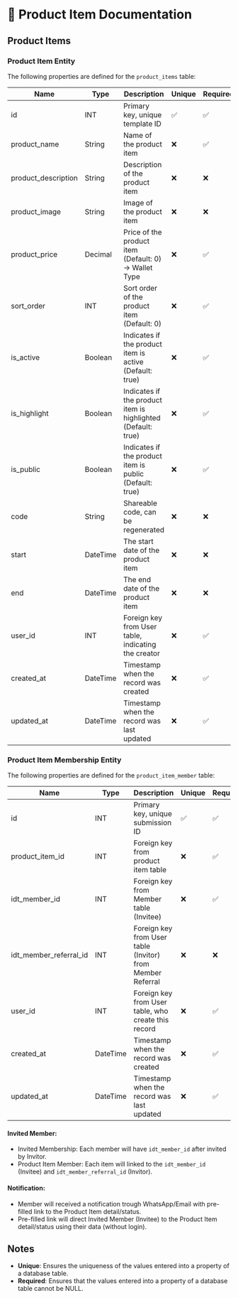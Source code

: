 # 📝 Product Item Documentation  


## Product Items  

### Product Item Entity  

The following properties are defined for the `product_items` table:  

| Name                | Type      | Description                                                  | Unique | Required |  
|---------------------|-----------|--------------------------------------------------------------|--------|----------|  
| id                  | INT       | Primary key, unique template ID                              | ✅     | ✅      |  
| product_name        | String    | Name of the product item                                     | ❌     | ✅      |  
| product_description | String    | Description of the product item                              | ❌     | ❌      |  
| product_image       | String    | Image of the product item                                    | ❌     | ❌      |
| product_price       | Decimal   | Price of the product item (Default: 0) -> Wallet Type        | ❌     | ✅      |
| sort_order          | INT       | Sort order of the product item (Default: 0)                  | ❌     | ✅      |  
| is_active           | Boolean   | Indicates if the product item is active (Default: true)      | ❌     | ✅      |  
| is_highlight        | Boolean   | Indicates if the product item is highlighted (Default: true) | ❌     | ✅      |  
| is_public           | Boolean   | Indicates if the product item is public (Default: true)      | ❌     | ✅      |  
| code                | String    | Shareable code, can be regenerated                           | ❌     | ❌      |  
| start               | DateTime  | The start date of the product item                           | ❌     | ❌      |  
| end                 | DateTime  | The end date of the product item                             | ❌     | ❌      |  
| user_id             | INT       | Foreign key from User table, indicating the creator          | ❌     | ✅      |  
| created_at          | DateTime  | Timestamp when the record was created                        | ❌     | ✅      |  
| updated_at          | DateTime  | Timestamp when the record was last updated                   | ❌     | ✅      |  


### Product Item Membership Entity  

The following properties are defined for the `product_item_member` table:  

| Name                   | Type      | Description                                                  | Unique | Required |  
|------------------------|-----------|--------------------------------------------------------------|--------|----------|  
| id                     | INT       | Primary key, unique submission ID                            | ✅     | ✅      |  
| product_item_id        | INT       | Foreign key from product item table                          | ❌     | ✅      |  
| idt_member_id          | INT       | Foreign key from Member table (Invitee)                      | ❌     | ✅      | 
| idt_member_referral_id | INT       | Foreign key from User table (Invitor) from Member Referral   | ❌     | ❌      |
| user_id                | INT       | Foreign key from User table, who create this record          | ❌     | ✅      | 
| created_at             | DateTime  | Timestamp when the record was created                        | ❌     | ✅      |  
| updated_at             | DateTime  | Timestamp when the record was last updated                   | ❌     | ✅      |  

#### Invited Member:
- Invited Membership: Each member will have `idt_member_id` after invited by Invitor.
- Product Item Member: Each item will linked to the `idt_member_id` (Invitee) and `idt_member_referral_id` (Invitor).

#### Notification:
- Member will received a notification trough WhatsApp/Email with pre-filled link to the Product Item detail/status.
- Pre-filled link will direct Invited Member (Invitee) to the Product Item detail/status using their data (without login).


## Notes  

- **Unique**: Ensures the uniqueness of the values entered into a property of a database table.  
- **Required**: Ensures that the values entered into a property of a database table cannot be NULL.  
